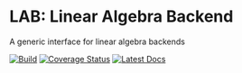 # LAB: Linear Algebra Backend
A generic interface for linear algebra backends

[![Build](https://travis-ci.org/wesselb/lab.svg?branch=master)](https://travis-ci.org/wesselb/lab)
[![Coverage Status](https://coveralls.io/repos/github/wesselb/lab/badge.svg?branch=master)](https://coveralls.io/github/wesselb/lab?branch=master)
[![Latest Docs](https://img.shields.io/badge/docs-latest-blue.svg)](https://skeleton_docs_subdomain.readthedocs.io/en/latest)